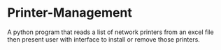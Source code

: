 # Printer-Management
A python program that reads a list of network printers from an excel file then present user with interface to install or remove those printers.

